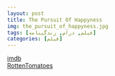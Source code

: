```yaml
---
layout: post
title: The Pursuit Of Happyness
img: the_pursuit_of_happyness.jpg
tags: [فیلم, درام, زندگینامه]
categories: [فیلم]
---
```


[imdb](https://www.imdb.com/title/tt0454921/)  
[RottenTomatoes](https://www.rottentomatoes.com/m/pursuit_of_happyness)
